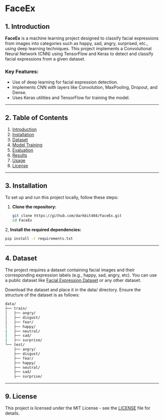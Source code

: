 # FaceEx
## 1. Introduction

**FaceEx** is a machine learning project designed to classify facial expressions from images into categories such as happy, sad, angry, surprised, etc., using deep learning techniques. This project implements a Convolutional Neural Network (CNN) using TensorFlow and Keras to detect and classify facial expressions from a given dataset.

### Key Features:
- Use of deep learning for facial expression detection.
- Implements CNN with layers like Convolution, MaxPooling, Dropout, and Dense.
- Uses Keras utilities and TensorFlow for training the model.

---

## 2. Table of Contents

1. [Introduction](#1-introduction)
2. [Installation](#3-installation)
3. [Dataset](#4-dataset)
4. [Model Training](#5-model-training)
5. [Evaluation](#6-evaluation)
6. [Results](#7-results)
7. [Usage](#8-usage)
8. [License](#9-license)

---

## 3. Installation

To set up and run this project locally, follow these steps:

1. **Clone the repository:**
   ```bash
   git clone https://github.com/darkbit404/FaceEx.git
   cd FaceEx
   ```
2, **Install the required dependencies:**
   ```bash
   pip install -r requirements.txt
   ```

---

## 4. Dataset

The project requires a dataset containing facial images and their corresponding expression labels (e.g., happy, sad, angry, etc). You can use a public dataset like [Facial Expression Dataset](https://www.kaggle.com/datasets/aadityasinghal/facial-expression-dataset) or any other dataset.

Download the dataset and place it in the data/ directory.
Ensure the structure of the dataset is as follows:
```bash
data/
├── train/
│   ├── angry/
│   ├── disgust/
│   ├── fear/
│   ├── happy/
|   ├── neutral/
|   ├── sad/
|   ├── surprise/
└── test/
    ├── angry/
    ├── disgust/
    ├── fear/
    ├── happy/
    ├── neutral/
    ├── sad/
    ├── surprise/
```

---

## 9. License

This project is licensed under the MIT License - see the [LICENSE](LICENSE) file for details.
